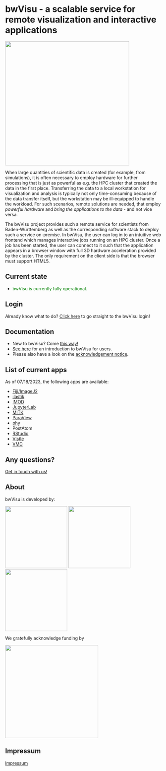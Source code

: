 <title>Redirecting...</title>
<link rel="canonical" href="https://theorangeone.net" />
<!--
 <meta http-equiv="refresh" content="#;url=https://www.urz.uni-heidelberg.de/en/service-catalogue/software-and-applications/bwvisu" />
-->

# bwVisu - a scalable service for remote visualization and interactive applications

<img src="https://github.com/bwvisu/docs/raw/master/img/bwvisu2.png" alt="" width="400"/>


When large quantities of scientific data is created (for example, from simulations), it is often necessary to employ hardware for further processing that is just as powerful as e.g. the HPC cluster that created the data in the first place. Transferring the data to a local workstation for visualization and analysis is typically not only time-consuming because of the data transfer itself, but the workstation may be ill-equipped to handle the workload. For such scenarios, remote solutions are needed, that employ *powerful hardware* and *bring the applications to the data* - and not vice versa.

The bwVisu project provides such a remote service for scientists from Baden-Württemberg as well as the corresponding software stack to deploy such a service on-premise. In bwVisu, the user can log in to an intuitive web frontend which manages interactive jobs running on an HPC cluster. Once a job has been started, the user can connect to it such that the application appears in a browser window with full 3D hardware acceleration provided by the cluster. The only requirement on the client side is that the browser must support HTML5.

## Current state

<!-- * <p style="color:green;">bwVisu is running. The service is available for users of bwForCluster Helix and users of SDS@hd. </p> -->
<!--* <p style="color:red;">bwVisu is currently down for maintenance, but will be back online soon.</p> -->
<!--* <p style="color:green;"> bwVisu is currently operational. Due to the ongoing mitigation of the maintenance of hpc cluster Helix there might be gaps in the availability of the service.  In general, the service is available for users of bwForCluster Helix and users of SDS@hd. </p> -->
* <p style="color:green;"> bwVisu is currently fully operational.</p>

## Login
Already know what to do? [Click here](https://bwvisu-web.urz.uni-heidelberg.de) to go straight to the bwVisu login!

## Documentation
* New to bwVisu? Come [this way!](user-docs/getting-started.md)
* [See here](user-docs/user-docs.md) for an introduction to bwVisu for users.
* Please also have a look on the [acknowledgement notice](acknowledgement.md).

<!-- * **For administrators or the technically inclined:** [See here](technical-docs/technical-docs.md) for the bwVisu technical documentation, including a description of its architecture, how it works and how to install bwVisu. -->

## List of current apps
As of 07/18/2023, the following apps are available:
- [Fiji/ImageJ2](https://imagej.net/software/fiji/)
- [ilastik](https://www.ilastik.org/)
- [IMOD](https://bio3d.colorado.edu/imod/)
- [JupyterLab](https://jupyter.org/)
- [MITK](https://www.mitk.org/)
- [ParaView](https://www.paraview.org/)
- [phy](https://github.com/cortex-lab/phy)    
- PostAtom
- [RStudio](https://posit.co/products/open-source/rstudio-server/)
- [Vistle](https://vistle.io/)
- [VMD](https://www.ks.uiuc.edu/Research/vmd/)

## Any questions?

[Get in touch with us!](mailto:bwvisu-support@urz.uni-heidelberg.de)

## About

bwVisu is developed by:

<img src="https://github.com/bwvisu/docs/raw/master/img/unihd.png" alt=""  width="200"/>
<img src="https://github.com/bwvisu/docs/raw/master/img/hlrs.png" alt="" width="200"/>
<img src="https://github.com/bwvisu/docs/raw/master/img/kit.png" alt=""  width="200"/>

We gratefully acknowledge funding by


<img src="https://github.com/bwvisu/docs/raw/master/img/mwk.png" alt="" width="300"/>

## Impressum

[Impressum](https://www.urz.uni-heidelberg.de/de/Impressum)
